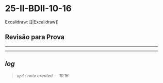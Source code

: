 # 25-II-BDII-10-16

Excalidraw: [[|Excalidraw]]

## Revisão para Prova 

---



---

## ***log***

> 	*`upd`* : *note created -- 10.16*